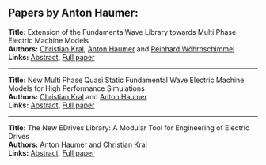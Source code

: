 <h2>Papers by Anton Haumer:</h2>
<p>
<b>Title:</b> Extension of the FundamentalWave Library towards Multi Phase Electric Machine Models<br />
<b>Authors:</b> <a href="../authors/author_173.html">Christian Kral</a>, <a href="../authors/author_128.html">Anton Haumer</a> and <a href="../authors/author_341.html">Reinhard Wöhrnschimmel</a><br />
<b>Links:</b> <a href="../abstracts/abstract_15.pdf">Abstract</a>, <a href="../submissions/ECP14096135_KralHaumerWohrnschimmel.pdf">Full paper</a>
</p>
<hr />
<p>
<b>Title:</b> New Multi Phase Quasi Static Fundamental Wave Electric Machine Models for High Performance Simulations<br />
<b>Authors:</b> <a href="../authors/author_173.html">Christian Kral</a> and <a href="../authors/author_128.html">Anton Haumer</a><br />
<b>Links:</b> <a href="../abstracts/abstract_16.pdf">Abstract</a>, <a href="../submissions/ECP14096145_KralHaumer.pdf">Full paper</a>
</p>
<hr />
<p>
<b>Title:</b> The New EDrives Library: A Modular Tool for Engineering of Electric Drives<br />
<b>Authors:</b> <a href="../authors/author_128.html">Anton Haumer</a> and <a href="../authors/author_173.html">Christian Kral</a><br />
<b>Links:</b> <a href="../abstracts/abstract_17.pdf">Abstract</a>, <a href="../submissions/ECP14096155_HaumerKral.pdf">Full paper</a>
</p>